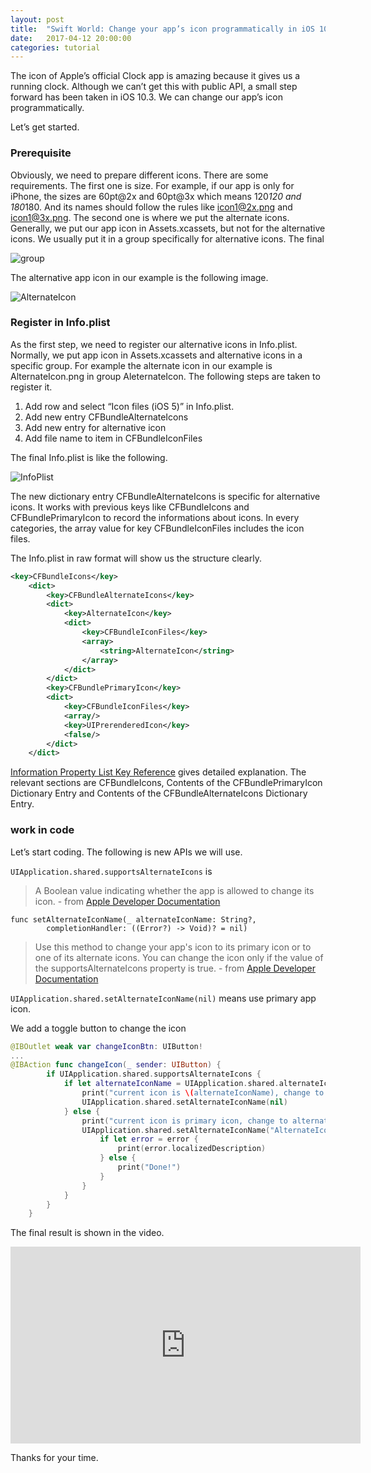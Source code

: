 ```yaml
---
layout: post
title:  "Swift World: Change your app’s icon programmatically in iOS 10.3"
date:   2017-04-12 20:00:00
categories: tutorial
---
```


The icon of Apple’s official Clock app is amazing because it gives us a running clock. Although we can’t get this with public API, a small step forward has been taken in iOS 10.3. We can change our app’s icon programmatically.

Let’s get started.

### Prerequisite

Obviously, we need to prepare different icons. There are some requirements. The first one is size. For example, if our app is only for iPhone, the sizes are 60pt@2x and 60pt@3x which means 120*120 and 180*180. And its names should follow the rules like icon1@2x.png and icon1@3x.png. The second one is where we put the alternate icons. Generally, we put our app icon in Assets.xcassets, but not for the alternative icons. We usually put it in a group specifically for alternative icons. The final

![group](http://pengguo.xyz/resources/ChangeIcon1.png)

The alternative app icon in our example is the following image.

![AlternateIcon](http://pengguo.xyz/resources/AlternateIcon.png)

### Register in Info.plist

As the first step, we need to register our alternative icons in Info.plist. Normally, we put app icon in Assets.xcassets and alternative icons in a specific group. For example the alternate icon in our example is AlternateIcon.png in group AleternateIcon.  The following steps are taken to register it.

1. Add row and select “Icon files (iOS 5)” in Info.plist.
2. Add new entry CFBundleAlternateIcons
3. Add new entry for alternative icon
4. Add file name to item in CFBundleIconFiles

The final Info.plist is like the following.

![InfoPlist](http://pengguo.xyz/resources/InfoPlist.png)

The new dictionary entry CFBundleAlternateIcons is specific for alternative icons. It works with previous keys like CFBundleIcons and CFBundlePrimaryIcon to record the informations about icons. In every categories, the array value for key CFBundleIconFiles includes the icon files.

The Info.plist in raw format will show us the structure clearly.

```xml
<key>CFBundleIcons</key>
	<dict>
		<key>CFBundleAlternateIcons</key>
		<dict>
			<key>AlternateIcon</key>
			<dict>
				<key>CFBundleIconFiles</key>
				<array>
					<string>AlternateIcon</string>
				</array>
			</dict>
		</dict>
		<key>CFBundlePrimaryIcon</key>
		<dict>
			<key>CFBundleIconFiles</key>
			<array/>
			<key>UIPrerenderedIcon</key>
			<false/>
		</dict>
	</dict>
```


[Information Property List Key Reference](https://developer.apple.com/library/content/documentation/General/Reference/InfoPlistKeyReference/Articles/CoreFoundationKeys.html#//apple_ref/doc/uid/TP40009249-SW14) gives detailed explanation. The relevant sections are CFBundleIcons, Contents of the CFBundlePrimaryIcon Dictionary Entry and Contents of the CFBundleAlternateIcons Dictionary Entry.

### work in code

Let’s start coding. The following is new APIs we will use.

`UIApplication.shared.supportsAlternateIcons` is

> A Boolean value indicating whether the app is allowed to change its icon. - from [Apple Developer Documentation](https://developer.apple.com/reference/uikit/uiapplication/2806815-supportsalternateicons)

```
func setAlternateIconName(_ alternateIconName: String?,
        completionHandler: ((Error?) -> Void)? = nil)
```

> Use this method to change your app's icon to its primary icon or to one of its alternate icons. You can change the icon only if the value of the supportsAlternateIcons property is true. - from [Apple Developer Documentation](https://developer.apple.com/reference/uikit/uiapplication/2806818-setalternateiconname)

`UIApplication.shared.setAlternateIconName(nil)` means use primary app icon.

We add a toggle button to change the icon

```swift
@IBOutlet weak var changeIconBtn: UIButton!
...
@IBAction func changeIcon(_ sender: UIButton) {
        if UIApplication.shared.supportsAlternateIcons {
            if let alternateIconName = UIApplication.shared.alternateIconName {
                print("current icon is \(alternateIconName), change to primary icon")
                UIApplication.shared.setAlternateIconName(nil)
            } else {
                print("current icon is primary icon, change to alternative icon")
                UIApplication.shared.setAlternateIconName("AlternateIcon"){ error in
                    if let error = error {
                        print(error.localizedDescription)
                    } else {
                        print("Done!")
                    }
                }
            }
        }
    }
```

The final result is shown in the video.

<iframe width="560" height="315" src="https://www.youtube.com/embed/ZFjkLoM-vAw" frameborder="0" allowfullscreen></iframe>

Thanks for your time.
